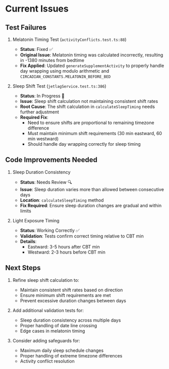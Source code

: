 # Current Issues

## Test Failures

1. Melatonin Timing Test (`activityConflicts.test.ts:88`)
   - **Status**: Fixed ✅
   - **Original Issue**: Melatonin timing was calculated incorrectly, resulting in -1380 minutes from bedtime
   - **Fix Applied**: Updated `generateSupplementActivity` to properly handle day wrapping using modulo arithmetic and `CIRCADIAN_CONSTANTS.MELATONIN_BEFORE_BED`

2. Sleep Shift Test (`jetlagService.test.ts:386`)
   - **Status**: In Progress 🔄
   - **Issue**: Sleep shift calculation not maintaining consistent shift rates
   - **Root Cause**: The shift calculation in `calculateSleepTiming` needs further adjustment
   - **Required Fix**: 
     - Need to ensure shifts are proportional to remaining timezone difference
     - Must maintain minimum shift requirements (30 min eastward, 60 min westward)
     - Should handle day wrapping correctly for sleep timing

## Code Improvements Needed

1. Sleep Duration Consistency
   - **Status**: Needs Review 🔍
   - **Issue**: Sleep duration varies more than allowed between consecutive days
   - **Location**: `calculateSleepTiming` method
   - **Fix Required**: Ensure sleep duration changes are gradual and within limits

2. Light Exposure Timing
   - **Status**: Working Correctly ✅
   - **Validation**: Tests confirm correct timing relative to CBT min
   - **Details**: 
     - Eastward: 3-5 hours after CBT min
     - Westward: 2-3 hours before CBT min

## Next Steps

1. Refine sleep shift calculation to:
   - Maintain consistent shift rates based on direction
   - Ensure minimum shift requirements are met
   - Prevent excessive duration changes between days

2. Add additional validation tests for:
   - Sleep duration consistency across multiple days
   - Proper handling of date line crossing
   - Edge cases in melatonin timing

3. Consider adding safeguards for:
   - Maximum daily sleep schedule changes
   - Proper handling of extreme timezone differences
   - Activity conflict resolution 